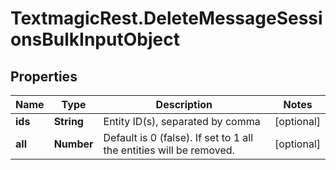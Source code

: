 # TextmagicRest.DeleteMessageSessionsBulkInputObject

## Properties
Name | Type | Description | Notes
------------ | ------------- | ------------- | -------------
**ids** | **String** | Entity ID(s), separated by comma | [optional] 
**all** | **Number** | Default is 0 (false). If set to 1 all the entities will be removed. | [optional] 


